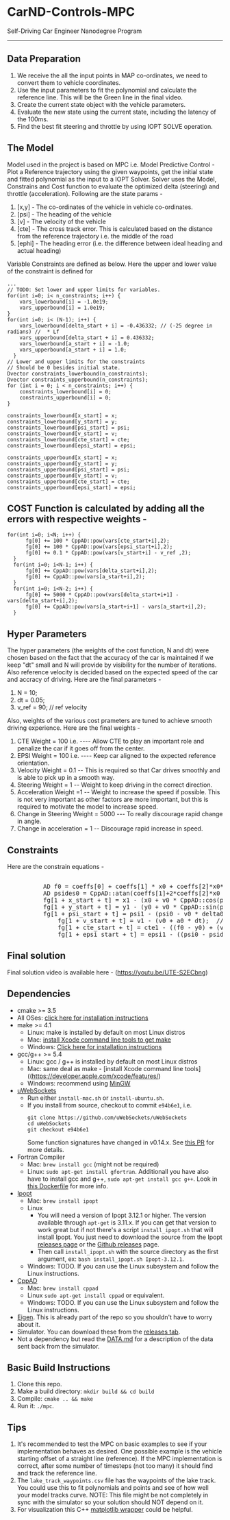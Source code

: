# CarND-Controls-MPC
Self-Driving Car Engineer Nanodegree Program

---
## Data Preparation

1. We receive the all the input points in MAP co-ordinates, we need to convert them to vehicle coordinates.
2. Use the input parameters to fit the polynomial and calculate the reference line. This will be the Green line in the final video.
3. Create the current state object with the vehicle parameters.
4. Evaluate the new state using the current state, including the latency of the 100ms.
5. Find the best fit steering and throttle by using IOPT SOLVE operation.

## The Model
Model used in the project is based on MPC i.e. Model Predictive Control - Plot a Reference trajectory using the given waypoints, get the initial state and fitted polynomial as the input to a IOPT Solver. Solver uses the Model, Constrains and Cost function to evaluate the optimized delta (steering) and throttle (acceleration). Following are the state params - 

1. [x,y] - The co-ordinates of the vehicle in vehicle co-ordinates.
2. [psi] - The heading of the vehicle
3. [v] - The velocity of the vehicle
4. [cte] - The cross track error. This is calculated based on the distance from the reference trajectory i.e. the middle of the road
5. [ephi] - The heading error (i.e. the difference between ideal heading and actual heading)

Variable Constraints are defined as  below. Here the upper and lower value of the constraint is defined for  
	
	...
	// TODO: Set lower and upper limits for variables.
	for(int i=0; i< n_constraints; i++) {
		vars_lowerbound[i] = -1.0e19;
		vars_upperbound[i] = 1.0e19;
	}
	for(int i=0; i< (N-1); i++) {
		vars_lowerbound[delta_start + i] = -0.436332; // (-25 degree in radians) //  * Lf
		vars_upperbound[delta_start + i] = 0.436332;
		vars_lowerbound[a_start + i] = -1.0;
		vars_upperbound[a_start + i] = 1.0;
	  }
	// Lower and upper limits for the constraints 
	// Should be 0 besides initial state.
	Dvector constraints_lowerbound(n_constraints);
	Dvector constraints_upperbound(n_constraints);
	for (int i = 0; i < n_constraints; i++) {
		constraints_lowerbound[i] = 0;
		constraints_upperbound[i] = 0;
	}

	constraints_lowerbound[x_start] = x;
	constraints_lowerbound[y_start] = y;
	constraints_lowerbound[psi_start] = psi;
	constraints_lowerbound[v_start] = v;
	constraints_lowerbound[cte_start] = cte;
	constraints_lowerbound[epsi_start] = epsi;

	constraints_upperbound[x_start] = x;
	constraints_upperbound[y_start] = y;
	constraints_upperbound[psi_start] = psi;
	constraints_upperbound[v_start] = v;
	constraints_upperbound[cte_start] = cte;
	constraints_upperbound[epsi_start] = epsi;

## COST Function is calculated by adding all the errors with respective weights - 

	for(int i=0; i<N; i++) {
		  fg[0] += 100 * CppAD::pow(vars[cte_start+i],2);
		  fg[0] += 100 * CppAD::pow(vars[epsi_start+i],2);
		  fg[0] += 0.1 * CppAD::pow(vars[v_start+i] - v_ref ,2);
	  }
	  for(int i=0; i<N-1; i++) {
		  fg[0] += CppAD::pow(vars[delta_start+i],2);
		  fg[0] += CppAD::pow(vars[a_start+i],2);
	  }
	  for(int i=0; i<N-2; i++) {
		  fg[0] += 5000 * CppAD::pow(vars[delta_start+i+1] - vars[delta_start+i],2);
		  fg[0] += CppAD::pow(vars[a_start+i+1] - vars[a_start+i],2);
	  }

##  Hyper Parameters
The hyper parameters (the weights of the cost function, N and dt) were chosen based on the fact that the accuracy of the car is maintained if we keep "dt" small and N will provide by visibility for the number of iterations.
Also reference velocity is decided based on the expected speed of the car and accracy of driving.
Here are the final parameters - 

1. N = 10;
2. dt = 0.05;
3. v_ref = 90; // ref velocity

Also, weights of the various cost prameters are tuned to achieve smooth driving experience. Here are the final weights - 
1. CTE Weight = 100 i.e. ---- Allow CTE to play an important role and penalize the car if it goes off from the center.
2. EPSI Weight = 100 i.e. ---- Keep car aligned to the expected reference orientation.
3. Velocity Weight = 0.1 -- This is required so that Car drives smoothly and is able to pick up in a smooth way. 
4. Steering Weight = 1 -- Weight to keep driving in the correct direction.
5. Acceleration Weight  =1 -- Weight to increase the speed if possible. This is not very important as other factors are more important, but this is required to motivate the model to increase speed.
6. Change in Steering Weight = 5000 --- To really discourage rapid change in angle.
7. Change in acceleration = 1  -- Discourage rapid increase in speed.

## Constraints
Here are the constrain equations - 
<pre>

	      AD<double> f0 = coeffs[0] + coeffs[1] * x0 + coeffs[2]*x0*x0 + coeffs[3]*x0*x0*x0;
	      AD<double> psides0 = CppAD::atan(coeffs[1]+2*coeffs[2]*x0 + 3 * coeffs[3]*x0*x0);
	      fg[1 + x_start + t] = x1 - (x0 + v0 * CppAD::cos(psi0) * dt);
	      fg[1 + y_start + t] = y1 - (y0 + v0 * CppAD::sin(psi0) * dt);
	      fg[1 + psi_start + t] = psi1 - (psi0 - v0 * delta0 / Lf * dt); //psi + v / Lf * delta * dt;
	    	  fg[1 + v_start + t] = v1 - (v0 + a0 * dt);  //v + a * dt;
	    	  fg[1 + cte_start + t] = cte1 - ((f0 - y0) + (v0 * CppAD::sin(epsi0) * dt));
	    	  fg[1 + epsi_start + t] = epsi1 - ((psi0 - psides0) - v0 * delta0 / Lf * dt);
</pre>

## Final solution
Final solution video is available here - (https://youtu.be/UTE-S2ECbng)

## Dependencies

* cmake >= 3.5
 * All OSes: [click here for installation instructions](https://cmake.org/install/)
* make >= 4.1
  * Linux: make is installed by default on most Linux distros
  * Mac: [install Xcode command line tools to get make](https://developer.apple.com/xcode/features/)
  * Windows: [Click here for installation instructions](http://gnuwin32.sourceforge.net/packages/make.htm)
* gcc/g++ >= 5.4
  * Linux: gcc / g++ is installed by default on most Linux distros
  * Mac: same deal as make - [install Xcode command line tools]((https://developer.apple.com/xcode/features/)
  * Windows: recommend using [MinGW](http://www.mingw.org/)
* [uWebSockets](https://github.com/uWebSockets/uWebSockets)
  * Run either `install-mac.sh` or `install-ubuntu.sh`.
  * If you install from source, checkout to commit `e94b6e1`, i.e.
    ```
    git clone https://github.com/uWebSockets/uWebSockets 
    cd uWebSockets
    git checkout e94b6e1
    ```
    Some function signatures have changed in v0.14.x. See [this PR](https://github.com/udacity/CarND-MPC-Project/pull/3) for more details.
* Fortran Compiler
  * Mac: `brew install gcc` (might not be required)
  * Linux: `sudo apt-get install gfortran`. Additionall you have also have to install gcc and g++, `sudo apt-get install gcc g++`. Look in [this Dockerfile](https://github.com/udacity/CarND-MPC-Quizzes/blob/master/Dockerfile) for more info.
* [Ipopt](https://projects.coin-or.org/Ipopt)
  * Mac: `brew install ipopt`
  * Linux
    * You will need a version of Ipopt 3.12.1 or higher. The version available through `apt-get` is 3.11.x. If you can get that version to work great but if not there's a script `install_ipopt.sh` that will install Ipopt. You just need to download the source from the Ipopt [releases page](https://www.coin-or.org/download/source/Ipopt/) or the [Github releases](https://github.com/coin-or/Ipopt/releases) page.
    * Then call `install_ipopt.sh` with the source directory as the first argument, ex: `bash install_ipopt.sh Ipopt-3.12.1`. 
  * Windows: TODO. If you can use the Linux subsystem and follow the Linux instructions.
* [CppAD](https://www.coin-or.org/CppAD/)
  * Mac: `brew install cppad`
  * Linux `sudo apt-get install cppad` or equivalent.
  * Windows: TODO. If you can use the Linux subsystem and follow the Linux instructions.
* [Eigen](http://eigen.tuxfamily.org/index.php?title=Main_Page). This is already part of the repo so you shouldn't have to worry about it.
* Simulator. You can download these from the [releases tab](https://github.com/udacity/self-driving-car-sim/releases).
* Not a dependency but read the [DATA.md](./DATA.md) for a description of the data sent back from the simulator.


## Basic Build Instructions


1. Clone this repo.
2. Make a build directory: `mkdir build && cd build`
3. Compile: `cmake .. && make`
4. Run it: `./mpc`.

## Tips

1. It's recommended to test the MPC on basic examples to see if your implementation behaves as desired. One possible example
is the vehicle starting offset of a straight line (reference). If the MPC implementation is correct, after some number of timesteps
(not too many) it should find and track the reference line.
2. The `lake_track_waypoints.csv` file has the waypoints of the lake track. You could use this to fit polynomials and points and see of how well your model tracks curve. NOTE: This file might be not completely in sync with the simulator so your solution should NOT depend on it.
3. For visualization this C++ [matplotlib wrapper](https://github.com/lava/matplotlib-cpp) could be helpful.
